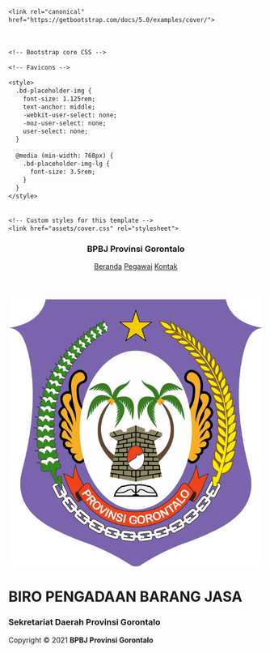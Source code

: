 <?php
  include "config.php";
?>
<!doctype html>
<html lang="en" class="h-100">
  <head>
    <meta charset="utf-8">
    <meta name="viewport" content="width=device-width, initial-scale=1">
    <meta name="description" content="">
    <meta name="author" content="Mark Otto, Jacob Thornton, and Bootstrap contributors">
    <meta name="generator" content="Hugo 0.80.0">
    <title>BPBJ Prov. Gorontalo</title>

    <link rel="canonical" href="https://getbootstrap.com/docs/5.0/examples/cover/">

    

    <!-- Bootstrap core CSS -->
<link href="assets/bootstrap.min.css" rel="stylesheet" integrity="sha384-BmbxuPwQa2lc/FVzBcNJ7UAyJxM6wuqIj61tLrc4wSX0szH/Ev+nYRRuWlolflfl" crossorigin="anonymous">

    <!-- Favicons -->
<link rel="apple-touch-icon" href="assets/apple-touch-icon.png" sizes="180x180">
<link rel="icon" href="assets/favicon-32x32.png" sizes="32x32" type="image/png">
<link rel="icon" href="assets/favicon-16x16.png" sizes="16x16" type="image/png">
<link rel="manifest" href="assets/manifest.json">
<link rel="mask-icon" href="assets/safari-pinned-tab.svg" color="#7952b3">
<link rel="icon" href="assets/favicon.ico">
<meta name="theme-color" content="#7952b3">


    <style>
      .bd-placeholder-img {
        font-size: 1.125rem;
        text-anchor: middle;
        -webkit-user-select: none;
        -moz-user-select: none;
        user-select: none;
      }

      @media (min-width: 768px) {
        .bd-placeholder-img-lg {
          font-size: 3.5rem;
        }
      }
    </style>

    
    <!-- Custom styles for this template -->
    <link href="assets/cover.css" rel="stylesheet">
  </head>
  <body class="d-flex h-100 text-center text-white bg-dark">
    
<div class="container d-flex w-100 h-100 p-3 mx-auto flex-column">
  <header class="mb-auto">
    <div>
      <h3 class="float-md-start mb-0">BPBJ Provinsi Gorontalo</h3>
      <nav class="nav nav-masthead justify-content-center float-md-end">
        <a class="nav-link active" aria-current="page" href="#">Beranda</a>
        <a class="nav-link" href="pegawai">Pegawai</a>
        <a class="nav-link" href="kontak">Kontak</a>
      </nav>
    </div>
  </header>

  <main class="px-3">
  <img src="assets/logo-provinsi.png" alt="Provinsi Gorontalo">
    <h1>BIRO PENGADAAN BARANG JASA</h1>
    <h3>Sekretariat Daerah Provinsi Gorontalo</h3>
  </main>

  <footer class="mt-auto text-white-50">
    <p>Copyright &copy; 2021 <a href="" class="text-white" style="text-decoration: none;"><strong>BPBJ Provinsi Gorontalo</strong></a></p>
  </footer>
</div>


    
  </body>
</html>
